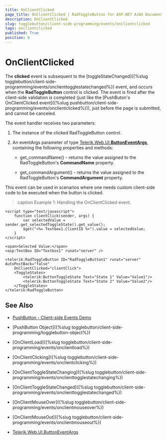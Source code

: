 ```yaml
---
title: OnClientClicked
page_title: OnClientClicked | RadToggleButton for ASP.NET AJAX Documentation
description: OnClientClicked
slug: togglebutton/client-side-programming/events/onclientclicked
tags: onclientclicked
published: True
position: 6
---
```


# OnClientClicked

The **clicked** event is subsequent to the [toggleStateChanged]({%slug togglebutton/client-side-programming/events/onclienttogglestatechanged%}) event, and occurs when the **RadToggleButton** control is clicked. The event is fired after the client-side validation is completed (just like the [PushButon's OnClientClicked event]({%slug pushbutton/client-side-programming/events/onclientclicked%})), just before the page is submitted, and cannot be canceled.

The event handler receives two parameters:

1. The instance of the clicked RadToggleButton control.

1. An eventArgs parameter of type [Telerik.Web.UI.**ButtonEventArgs**](http://docs.telerik.com/devtools/aspnet-ajax/api/client/args/Telerik.Web.UI.ButtonEventArgs), containing the following properties and methods:

	* get_commandName() - returns the value assigned to the RadToggleButton's **CommandName** property.

	* get_commandArgument() - returns the value assigned to the RadToggleButton's **CommandArgument** property.

This event can be used in scenarios where one needs custom client-side code to be executed when the button is clicked. 

>caption Example 1: Handling the OnClientClicked event.

````ASP.NET
<script type="text/javascript">
    function clientClick(sender, args) {
        var selectedValue = sender.get_selectedToggleState().get_value();
        $get("<%= Textbox1.ClientID %>").value = selectedValue;
    }
</script>

<span>Selected Value:</span>
<asp:TextBox ID="Textbox1" runat="server" />

<telerik:RadToggleButton ID="RadToggleButton1" runat="server" AutoPostBack="false"
    OnClientClicked="clientClick">
    <ToggleStates>
        <telerik:ButtonToggleState Text="State 1" Value="Value1"/>
        <telerik:ButtonToggleState Text="State 2" Value="Value2"/>
    </ToggleStates>
</telerik:RadToggleButton>
````

## See Also

 * [PushButton - Client-side Events Demo](http://demos.telerik.com/aspnet-ajax/togglebutton/client-side-api/client-side-events/defaultcs.aspx)

 * [PushButton Object]({%slug togglebutton/client-side-programming/togglebutton-object%})
 
 * [OnClientLoad]({%slug togglebutton/client-side-programming/events/onclientload%})
 
 * [OnClientClicking]({%slug togglebutton/client-side-programming/events/onclientclicking%})

 * [OnClientToggleStateChanging]({%slug togglebutton/client-side-programming/events/onclienttogglestatechanging%})

 * [OnClientToggleStateChanged]({%slug togglebutton/client-side-programming/events/onclienttogglestatechanged%})
 
 * [OnClientMouseOver]({%slug togglebutton/client-side-programming/events/onclientmouseover%})
 
 * [OnClientMouseOut]({%slug togglebutton/client-side-programming/events/onclientmouseout%})
 
 * [Telerik.Web.UI.ButtonEventArgs](http://docs.telerik.com/devtools/aspnet-ajax/api/client/args/Telerik.Web.UI.ButtonEventArgs)
